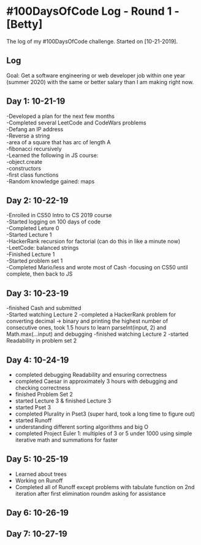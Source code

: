 # #100DaysOfCode Log - Round 1 - [Betty]

The log of my #100DaysOfCode challenge. Started on [10-21-2019].

## Log

Goal: Get a software engineering or web developer job within one year (summer 2020) with the same or better salary than I am making right now.

## Day 1: 10-21-19  
-Developed a plan for the next few months  
-Completed several LeetCode and CodeWars problems   
  -Defang an IP address  
  -Reverse a string  
  -area of a square that has arc of length A  
  -fibonacci recursively  
-Learned the following in JS course:  
  -object.create  
  -constructors  
  -first class functions  
-Random knowledge gained: maps  


## Day 2: 10-22-19  
-Enrolled in CS50 Intro to CS 2019 course  
-Started logging on 100 days of code  
-Completed Leture 0  
-Started Lecture 1  
-HackerRank recursion for factorial (can do this in like a minute now)  
-LeetCode: balanced strings  
-Finished Lecture 1  
-Started problem set 1  
-Completed Mario/less and wrote most of Cash
-focusing on CS50 until complete, then back to JS

## Day 3: 10-23-19
  -finished Cash and submitted  
  -Started watching Lecture 2 
  -completed a HackerRank problem for converting decimal -> binary and printing the highest number of consecutive ones, took 1.5 hours to learn parseInt(input, 2) and Math.max(...input) and debugging
  -finished watching Lecture 2
  -started Readability in problem set 2
  
## Day 4: 10-24-19
  - completed debugging Readability and ensuring correctness
  - completed Caesar in approximately 3 hours with debugging and checking correctness
  - finished Problem Set 2
  - started Lecture 3 & finished Lecture 3
  - started Pset 3
  - completed Plurality in Pset3 (super hard, took a long time to figure out)
  - started Runoff 
  - understanding different sorting algorithms and big O
  - completed Project Euler 1: multiples of 3 or 5 under 1000 using simple iterative math and summations for faster

## Day 5: 10-25-19
  - Learned about trees
  - Working on Runoff
  - Completed all of Runoff except problems with tabulate function on 2nd iteration after first elimination roundm asking for assistance

## Day 6: 10-26-19

## Day 7: 10-27-19

